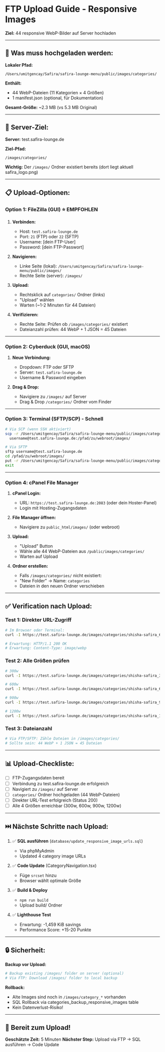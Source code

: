 # FTP Upload Guide - Responsive Images

**Ziel:** 44 responsive WebP-Bilder auf Server hochladen

---

## 📁 Was muss hochgeladen werden:

**Lokaler Pfad:**
```
/Users/umitgencay/Safira/safira-lounge-menu/public/images/categories/
```

**Enthält:**
- 44 WebP-Dateien (11 Kategorien × 4 Größen)
- 1 manifest.json (optional, für Dokumentation)

**Gesamt-Größe:** ~2.3 MB (vs 5.3 MB Original)

---

## 🎯 Server-Ziel:

**Server:** test.safira-lounge.de

**Ziel-Pfad:**
```
/images/categories/
```

**Wichtig:** Der `/images/` Ordner existiert bereits (dort liegt aktuell safira_logo.png)

---

## 📋 Upload-Optionen:

### Option 1: FileZilla (GUI) ⭐ EMPFOHLEN

1. **Verbinden:**
   - Host: `test.safira-lounge.de`
   - Port: `21` (FTP) oder `22` (SFTP)
   - Username: [dein FTP-User]
   - Password: [dein FTP-Passwort]

2. **Navigieren:**
   - Linke Seite (lokal): `/Users/umitgencay/Safira/safira-lounge-menu/public/images/`
   - Rechte Seite (server): `/images/`

3. **Upload:**
   - Rechtsklick auf `categories/` Ordner (links)
   - "Upload" wählen
   - Warten (~1-2 Minuten für 44 Dateien)

4. **Verifizieren:**
   - Rechte Seite: Prüfen ob `/images/categories/` existiert
   - Dateianzahl prüfen: 44 WebP + 1 JSON = 45 Dateien

---

### Option 2: Cyberduck (GUI, macOS)

1. **Neue Verbindung:**
   - Dropdown: FTP oder SFTP
   - Server: `test.safira-lounge.de`
   - Username & Password eingeben

2. **Drag & Drop:**
   - Navigiere zu `/images/` auf Server
   - Drag & Drop `/categories/` Ordner vom Finder

---

### Option 3: Terminal (SFTP/SCP) - Schnell

```bash
# Via SCP (wenn SSH aktiviert)
scp -r /Users/umitgencay/Safira/safira-lounge-menu/public/images/categories \
  username@test.safira-lounge.de:/pfad/zu/webroot/images/

# Via SFTP
sftp username@test.safira-lounge.de
cd /pfad/zu/webroot/images/
put -r /Users/umitgencay/Safira/safira-lounge-menu/public/images/categories
exit
```

---

### Option 4: cPanel File Manager

1. **cPanel Login:**
   - URL: `https://test.safira-lounge.de:2083` (oder dein Hoster-Panel)
   - Login mit Hosting-Zugangsdaten

2. **File Manager öffnen:**
   - Navigiere zu `public_html/images/` (oder webroot)

3. **Upload:**
   - "Upload" Button
   - Wähle alle 44 WebP-Dateien aus `/public/images/categories/`
   - Warten auf Upload

4. **Ordner erstellen:**
   - Falls `/images/categories/` nicht existiert:
   - "New Folder" → Name: `categories`
   - Dateien in den neuen Ordner verschieben

---

## ✅ Verification nach Upload:

### Test 1: Direkter URL-Zugriff
```bash
# Im Browser oder Terminal:
curl -I https://test.safira-lounge.de/images/categories/shisha-safira_600w.webp

# Erwartung: HTTP/1.1 200 OK
# Erwartung: Content-Type: image/webp
```

### Test 2: Alle Größen prüfen
```bash
# 300w
curl -I https://test.safira-lounge.de/images/categories/shisha-safira_300w.webp

# 600w
curl -I https://test.safira-lounge.de/images/categories/shisha-safira_600w.webp

# 900w
curl -I https://test.safira-lounge.de/images/categories/shisha-safira_900w.webp

# 1200w
curl -I https://test.safira-lounge.de/images/categories/shisha-safira_1200w.webp
```

### Test 3: Dateianzahl
```bash
# Via FTP/SFTP: Zähle Dateien in /images/categories/
# Sollte sein: 44 WebP + 1 JSON = 45 Dateien
```

---

## 📊 Upload-Checkliste:

- [ ] FTP-Zugangsdaten bereit
- [ ] Verbindung zu test.safira-lounge.de erfolgreich
- [ ] Navigiert zu `/images/` auf Server
- [ ] `categories/` Ordner hochgeladen (44 WebP-Dateien)
- [ ] Direkter URL-Test erfolgreich (Status 200)
- [ ] Alle 4 Größen erreichbar (300w, 600w, 900w, 1200w)

---

## ⏭️ Nächste Schritte nach Upload:

1. ✅ **SQL ausführen** (`database/update_responsive_image_urls.sql`)
   - Via phpMyAdmin
   - Updated 4 category image URLs

2. ✅ **Code Update** (CategoryNavigation.tsx)
   - Füge `srcset` hinzu
   - Browser wählt optimale Größe

3. ✅ **Build & Deploy**
   - `npm run build`
   - Upload build/ Ordner

4. ✅ **Lighthouse Test**
   - Erwartung: -1,459 KiB savings
   - Performance Score: +15-20 Punkte

---

## 🔒 Sicherheit:

**Backup vor Upload:**
```bash
# Backup existing /images/ folder on server (optional)
# Via FTP: Download /images/ folder to local backup
```

**Rollback:**
- Alte Images sind noch in `/images/category_*` vorhanden
- SQL Rollback via categories_backup_responsive_images table
- Kein Datenverlust-Risiko!

---

## 🎉 Bereit zum Upload!

**Geschätzte Zeit:** 5 Minuten
**Nächster Step:** Upload via FTP → SQL ausführen → Code Update
